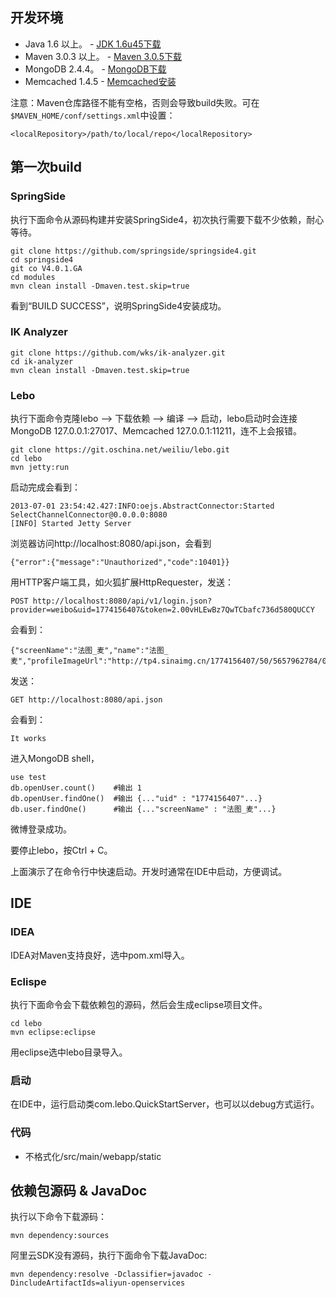 ## 开发环境

* Java 1.6 以上。 - [JDK 1.6u45下载](http://www.oracle.com/technetwork/java/javasebusiness/downloads/java-archive-downloads-javase6-419409.html#jdk-6u45-oth-JPR)
* Maven 3.0.3 以上。 - [Maven 3.0.5下载](http://apache.etoak.com/maven/maven-3/3.0.5/binaries/apache-maven-3.0.5-bin.zip)
* MongoDB 2.4.4。 - [MongoDB下载](http://www.mongodb.org/downloads)
* Memcached 1.4.5 - [Memcached安装](https://code.google.com/p/memcached/wiki/NewInstallFromPackage)

注意：Maven仓库路径不能有空格，否则会导致build失败。可在`$MAVEN_HOME/conf/settings.xml`中设置：

    <localRepository>/path/to/local/repo</localRepository>

## 第一次build

### SpringSide

执行下面命令从源码构建并安装SpringSide4，初次执行需要下载不少依赖，耐心等待。

    git clone https://github.com/springside/springside4.git
    cd springside4
    git co V4.0.1.GA
    cd modules
    mvn clean install -Dmaven.test.skip=true

看到“BUILD SUCCESS”，说明SpringSide4安装成功。

### IK Analyzer

    git clone https://github.com/wks/ik-analyzer.git
    cd ik-analyzer
    mvn clean install -Dmaven.test.skip=true

### Lebo

执行下面命令克隆lebo --> 下载依赖 --> 编译 --> 启动，lebo启动时会连接MongoDB 127.0.0.1:27017、Memcached 127.0.0.1:11211，连不上会报错。

    git clone https://git.oschina.net/weiliu/lebo.git
    cd lebo
    mvn jetty:run

启动完成会看到：

    2013-07-01 23:54:42.427:INFO:oejs.AbstractConnector:Started SelectChannelConnector@0.0.0.0:8080
    [INFO] Started Jetty Server

浏览器访问http://localhost:8080/api.json，会看到

    {"error":{"message":"Unauthorized","code":10401}}

用HTTP客户端工具，如火狐扩展HttpRequester，发送：

    POST http://localhost:8080/api/v1/login.json?provider=weibo&uid=1774156407&token=2.00vHLEwBz7QwTCbafc736d580QUCCY

会看到：

    {"screenName":"法图_麦","name":"法图_麦","profileImageUrl":"http://tp4.sinaimg.cn/1774156407/50/5657962784/0","provider":"weibo","uid":"1774156407","token":"2.00vHLEwBz7QwTCbafc736d580QUCCY"}

发送：

    GET http://localhost:8080/api.json

会看到：

    It works

进入MongoDB shell，

    use test
    db.openUser.count()    #输出 1
    db.openUser.findOne()  #输出 {..."uid" : "1774156407"...}
    db.user.findOne()      #输出 {..."screenName" : "法图_麦"...}

微博登录成功。

要停止lebo，按Ctrl + C。

上面演示了在命令行中快速启动。开发时通常在IDE中启动，方便调试。

## IDE

### IDEA

IDEA对Maven支持良好，选中pom.xml导入。

### Eclispe

执行下面命令会下载依赖包的源码，然后会生成eclipse项目文件。

    cd lebo
    mvn eclipse:eclipse

用eclipse选中lebo目录导入。

### 启动

在IDE中，运行启动类com.lebo.QuickStartServer，也可以以debug方式运行。

### 代码

* 不格式化/src/main/webapp/static

## 依赖包源码 & JavaDoc

执行以下命令下载源码：

    mvn dependency:sources

阿里云SDK没有源码，执行下面命令下载JavaDoc:

    mvn dependency:resolve -Dclassifier=javadoc -DincludeArtifactIds=aliyun-openservices